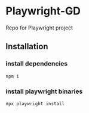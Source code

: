 # Playwright-GD
Repo for Playwright project

## Installation
### install dependencies
```npm i```
### install playwright binaries
```npx playwright install```
